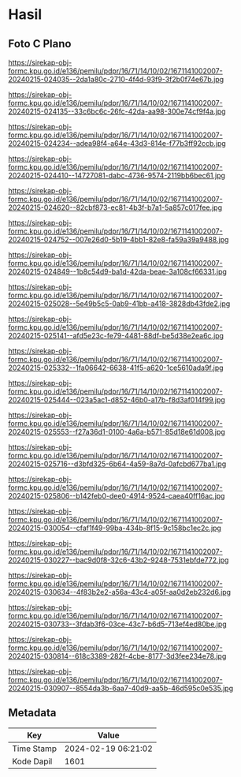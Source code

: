# Hasil

## Foto C Plano

https://sirekap-obj-formc.kpu.go.id/e136/pemilu/pdpr/16/71/14/10/02/1671141002007-20240215-024035--2da1a80c-2710-4f4d-93f9-3f2b0f74e67b.jpg

https://sirekap-obj-formc.kpu.go.id/e136/pemilu/pdpr/16/71/14/10/02/1671141002007-20240215-024135--33c6bc6c-26fc-42da-aa98-300e74cf9f4a.jpg

https://sirekap-obj-formc.kpu.go.id/e136/pemilu/pdpr/16/71/14/10/02/1671141002007-20240215-024234--adea98f4-a64e-43d3-814e-f77b3ff92ccb.jpg

https://sirekap-obj-formc.kpu.go.id/e136/pemilu/pdpr/16/71/14/10/02/1671141002007-20240215-024410--14727081-dabc-4736-9574-2119bb6bec61.jpg

https://sirekap-obj-formc.kpu.go.id/e136/pemilu/pdpr/16/71/14/10/02/1671141002007-20240215-024620--82cbf873-ec81-4b3f-b7a1-5a857c017fee.jpg

https://sirekap-obj-formc.kpu.go.id/e136/pemilu/pdpr/16/71/14/10/02/1671141002007-20240215-024752--007e26d0-5b19-4bb1-82e8-fa59a39a9488.jpg

https://sirekap-obj-formc.kpu.go.id/e136/pemilu/pdpr/16/71/14/10/02/1671141002007-20240215-024849--1b8c54d9-ba1d-42da-beae-3a108cf66331.jpg

https://sirekap-obj-formc.kpu.go.id/e136/pemilu/pdpr/16/71/14/10/02/1671141002007-20240215-025028--5e49b5c5-0ab9-41bb-a418-3828db43fde2.jpg

https://sirekap-obj-formc.kpu.go.id/e136/pemilu/pdpr/16/71/14/10/02/1671141002007-20240215-025141--afd5e23c-fe79-4481-88df-be5d38e2ea6c.jpg

https://sirekap-obj-formc.kpu.go.id/e136/pemilu/pdpr/16/71/14/10/02/1671141002007-20240215-025332--1fa06642-6638-41f5-a620-1ce5610ada9f.jpg

https://sirekap-obj-formc.kpu.go.id/e136/pemilu/pdpr/16/71/14/10/02/1671141002007-20240215-025444--023a5ac1-d852-46b0-a17b-f8d3af014f99.jpg

https://sirekap-obj-formc.kpu.go.id/e136/pemilu/pdpr/16/71/14/10/02/1671141002007-20240215-025553--f27a36d1-0100-4a6a-b571-85d18e61d008.jpg

https://sirekap-obj-formc.kpu.go.id/e136/pemilu/pdpr/16/71/14/10/02/1671141002007-20240215-025716--d3bfd325-6b64-4a59-8a7d-0afcbd677ba1.jpg

https://sirekap-obj-formc.kpu.go.id/e136/pemilu/pdpr/16/71/14/10/02/1671141002007-20240215-025806--b142feb0-dee0-4914-9524-caea40ff16ac.jpg

https://sirekap-obj-formc.kpu.go.id/e136/pemilu/pdpr/16/71/14/10/02/1671141002007-20240215-030054--cfaf1f49-99ba-434b-8f15-9c158bc1ec2c.jpg

https://sirekap-obj-formc.kpu.go.id/e136/pemilu/pdpr/16/71/14/10/02/1671141002007-20240215-030227--bac9d0f8-32c6-43b2-9248-7531ebfde772.jpg

https://sirekap-obj-formc.kpu.go.id/e136/pemilu/pdpr/16/71/14/10/02/1671141002007-20240215-030634--4f83b2e2-a56a-43c4-a05f-aa0d2eb232d6.jpg

https://sirekap-obj-formc.kpu.go.id/e136/pemilu/pdpr/16/71/14/10/02/1671141002007-20240215-030733--3fdab3f6-03ce-43c7-b6d5-713ef4ed80be.jpg

https://sirekap-obj-formc.kpu.go.id/e136/pemilu/pdpr/16/71/14/10/02/1671141002007-20240215-030814--618c3389-282f-4cbe-8177-3d3fee234e78.jpg

https://sirekap-obj-formc.kpu.go.id/e136/pemilu/pdpr/16/71/14/10/02/1671141002007-20240215-030907--8554da3b-6aa7-40d9-aa5b-46d595c0e535.jpg


## Metadata

| Key        | Value               |
| ---------- | ------------------- |
| Time Stamp | 2024-02-19 06:21:02 |
| Kode Dapil | 1601                |



